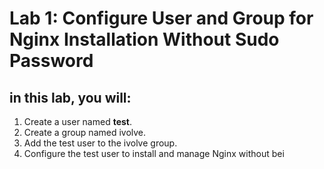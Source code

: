 # Lab 1: Configure User and Group for Nginx Installation Without Sudo Password
## in this lab, you will:
1. Create a user named **test**.
2. Create a group named ivolve.
3. Add the test user to the ivolve group.
4. Configure the test user to install and manage Nginx without bei
